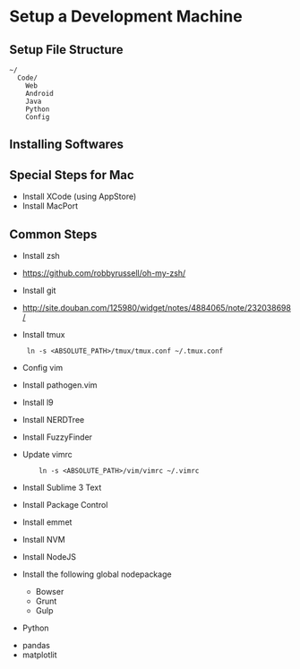 Setup a Development Machine
========

Setup File Structure
------

    ~/
      Code/
        Web
        Android
        Java
        Python
        Config


Installing Softwares
-----

## Special Steps for Mac
 * Install XCode (using AppStore)
 * Install MacPort

## Common Steps
 * Install zsh
  - https://github.com/robbyrussell/oh-my-zsh/

 * Install git
  - http://site.douban.com/125980/widget/notes/4884065/note/232038698/

 * Install tmux

        ln -s <ABSOLUTE_PATH>/tmux/tmux.conf ~/.tmux.conf

 * Config vim
  * Install pathogen.vim
  * Install l9
  * Install NERDTree
  * Install FuzzyFinder
  * Update vimrc

            ln -s <ABSOLUTE_PATH>/vim/vimrc ~/.vimrc

 * Install Sublime 3 Text
  * Install Package Control
  * Install emmet
 * Install NVM
 * Install NodeJS
 * Install the following global nodepackage
    - Bowser
    - Grunt
    - Gulp
 * Python
  - pandas
  - matplotlit
